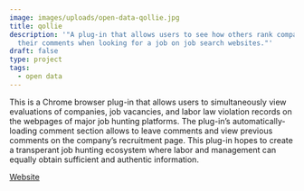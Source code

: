 ```yaml
---
image: images/uploads/open-data-qollie.jpg
title: qollie
description: '"A plug-in that allows users to see how others rank companies and
  their comments when looking for a job on job search websites."'
draft: false
type: project
tags:
  - open data
---
```

This is a Chrome browser plug-in that allows users to simultaneously view evaluations of companies, job vacancies, and labor law violation records on the webpages of major job hunting platforms. The plug-in’s automatically-loading comment section allows to leave comments and view previous comments on the company’s recruitment page. This plug-in hopes to create a transperant job hunting ecosystem where labor and management can equally obtain sufficient and authentic information.

[Website](https://www.qollie.com/)